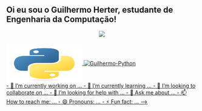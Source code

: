 ## Oi eu sou o Guilhermo Herter, estudante de Engenharia da Computação!
<div align="center">
  <a href="https://github.com/GuilhermoH">
  <img height="150em" src="https://github-readme-stats.vercel.app/api/top-langs/?username=GuilhermoH&layout=compact&langs_count=7&theme=dark"/>

</div>
<div style="display: inline_block"><br>
  <img align="center" alt="Guilhermo-Python" height="100" width="200" src="https://raw.githubusercontent.com/devicons/devicon/master/icons/python/python-original.svg">
  <img align="center" alt="Guilhermo-Python" height="100" width="200" <img src="https://cdn.jsdelivr.net/gh/devicons/devicon/icons/java/java-original.svg" />
 
      
</div>
- 🔭 I’m currently working on ...
- 🌱 I’m currently learning ...
- 👯 I’m looking to collaborate on ...
- 🤔 I’m looking for help with ...
- 💬 Ask me about ...
- 📫 How to reach me: ...
- 😄 Pronouns: ...
- ⚡ Fun fact: ...
-->
 
</div>
